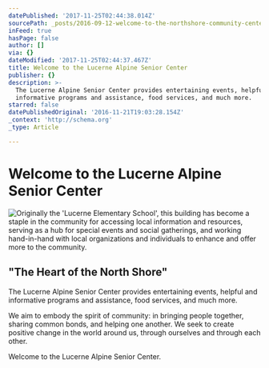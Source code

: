 ```yaml
---
datePublished: '2017-11-25T02:44:38.014Z'
sourcePath: _posts/2016-09-12-welcome-to-the-northshore-community-center.md
inFeed: true
hasPage: false
author: []
via: {}
dateModified: '2017-11-25T02:44:37.467Z'
title: Welcome to the Lucerne Alpine Senior Center
publisher: {}
description: >-
  The Lucerne Alpine Senior Center provides entertaining events, helpful and
  informative programs and assistance, food services, and much more.
starred: false
datePublishedOriginal: '2016-11-21T19:03:28.154Z'
_context: 'http://schema.org'
_type: Article

---
```

# Welcome to the Lucerne Alpine Senior Center
![Originally the 'Lucerne Elementary School', this building has become a staple in the community for accessing local information and resources, serving as a hub for special events and social gatherings, and working hand-in-hand with local organizations and individuals to enhance and offer more to the community.](https://the-grid-user-content.s3-us-west-2.amazonaws.com/e26c51d5-b3b4-40fe-9dfa-cf778940dd10.jpg)

## "The Heart of the North Shore"

The Lucerne Alpine Senior Center provides entertaining events, helpful and informative programs and assistance, food services, and much more.

We aim to embody the spirit of community: in bringing people together, sharing common bonds, and helping one another. We seek to create positive change in the world around us, through ourselves and through each other.

Welcome to the Lucerne Alpine Senior Center.
